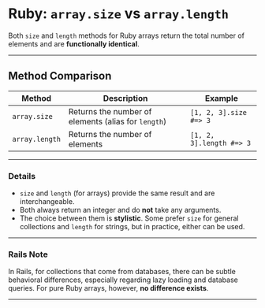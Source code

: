 # Ruby: `array.size` vs `array.length`

Both `size` and `length` methods for Ruby arrays return the total number of elements and are **functionally identical**.

---

## Method Comparison

| Method        | Description                                            | Example                |
|---------------|-------------------------------------------------------|------------------------|
| `array.size`  | Returns the number of elements (alias for `length`)   | `[1, 2, 3].size #=> 3` |
| `array.length`| Returns the number of elements                        | `[1, 2, 3].length #=> 3` |

---

### Details

- `size` and `length` (for arrays) provide the same result and are interchangeable.
- Both always return an integer and do **not** take any arguments.
- The choice between them is **stylistic**. Some prefer `size` for general collections and `length` for strings, but in practice, either can be used.

---

### Rails Note

In Rails, for collections that come from databases, there can be subtle behavioral differences, especially regarding lazy loading and database queries. For pure Ruby arrays, however, **no difference exists**.

---